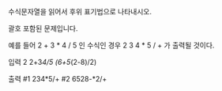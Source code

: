 수식문자열을 읽어서 후위 표기법으로 나타내시오.

괄호 포함된 문제입니다.

예를 들어 2 + 3 * 4 / 5 인 수식인 경우 
2 3 4 * 5 / + 가 출력될 것이다.
 

입력
2
2+3*4/5
(6+5*(2-8)/2)

출력
#1 234*5/+
#2 6528-*2/+